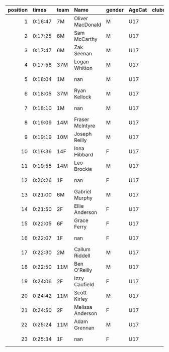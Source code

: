 |   position | times   | team   | Name             | gender   | AgeCat   |   clubnumber | Club name            | Website                            |
|-----------:|:--------|:-------|:-----------------|:---------|:---------|-------------:|:---------------------|:-----------------------------------|
|          1 | 0:16:47 | 7M     | Oliver MacDonald | M        | U17      |            7 | Giffnock North AC    | https://www.giffnocknorth.co.uk/   |
|          2 | 0:17:25 | 6M     | Sam McCarthy     | M        | U17      |            6 | Cambuslang Harriers  | https://cambuslangharriers.org/    |
|          3 | 0:17:47 | 6M     | Zak Seenan       | M        | U17      |            6 | Cambuslang Harriers  | https://cambuslangharriers.org/    |
|          4 | 0:17:58 | 37M    | Logan Whitton    | M        | U17      |           37 | Law & District AAC   | http://www.lawaac.co.uk/           |
|          5 | 0:18:04 | 1M     | nan              | M        | U17      |            1 | East Kilbride AC     | http://www.ekac.org.uk/            |
|          6 | 0:18:05 | 37M    | Ryan Kellock     | M        | U17      |           37 | Law & District AAC   | http://www.lawaac.co.uk/           |
|          7 | 0:18:10 | 1M     | nan              | M        | U17      |            1 | East Kilbride AC     | http://www.ekac.org.uk/            |
|          8 | 0:19:09 | 14M    | Fraser McIntyre  | M        | U17      |           14 | Ayr Seaforth AC      | https://www.ayrseaforth.co.uk/     |
|          9 | 0:19:19 | 10M    | Joseph Reilly    | M        | U17      |           10 | Shettleston Harriers | http://shettlestonharriers.org.uk/ |
|         10 | 0:19:36 | 14F    | Iona Hibbard     | F        | U17      |           14 | Ayr Seaforth AC      | https://www.ayrseaforth.co.uk/     |
|         11 | 0:19:55 | 14M    | Leo Brockie      | M        | U17      |           14 | Ayr Seaforth AC      | https://www.ayrseaforth.co.uk/     |
|         12 | 0:20:26 | 1F     | nan              | F        | U17      |            1 | East Kilbride AC     | http://www.ekac.org.uk/            |
|         13 | 0:21:00 | 6M     | Gabriel Murphy   | M        | U17      |            6 | Cambuslang Harriers  | https://cambuslangharriers.org/    |
|         14 | 0:21:50 | 2F     | Ellie Anderson   | F        | U17      |            2 | Kilmarnock H&AC      | http://www.kilmarnockharriers.com/ |
|         15 | 0:22:05 | 6F     | Grace Ferry      | F        | U17      |            6 | Cambuslang Harriers  | https://cambuslangharriers.org/    |
|         16 | 0:22:07 | 1F     | nan              | F        | U17      |            1 | East Kilbride AC     | http://www.ekac.org.uk/            |
|         17 | 0:22:30 | 2M     | Callum Riddell   | M        | U17      |            2 | Kilmarnock H&AC      | http://www.kilmarnockharriers.com/ |
|         18 | 0:22:50 | 11M    | Ben O'Reilly     | M        | U17      |           11 | Airdrie Harriers     | http://airdrieharriers.org/        |
|         19 | 0:24:06 | 2F     | Izzy Caufield    | F        | U17      |            2 | Kilmarnock H&AC      | http://www.kilmarnockharriers.com/ |
|         20 | 0:24:42 | 11M    | Scott Kirley     | M        | U17      |           11 | Airdrie Harriers     | http://airdrieharriers.org/        |
|         21 | 0:24:50 | 2F     | Melissa Anderson | F        | U17      |            2 | Kilmarnock H&AC      | http://www.kilmarnockharriers.com/ |
|         22 | 0:25:24 | 11M    | Adam Grennan     | M        | U17      |           11 | Airdrie Harriers     | http://airdrieharriers.org/        |
|         23 | 0:25:34 | 1F     | nan              | F        | U17      |            1 | East Kilbride AC     | http://www.ekac.org.uk/            |